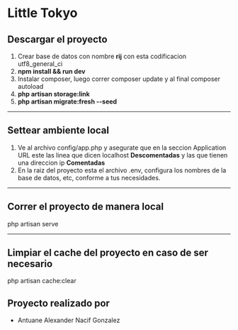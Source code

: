 # Little Tokyo

## Descargar el proyecto

1. Crear base de datos con nombre **rij** con esta codificacion  utf8_general_ci
2. **npm install && run dev**
3. Instalar composer, luego correr composer update y al final composer autoload
4. **php artisan storage:link**
5. **php artisan migrate:fresh --seed**

---
## Settear ambiente local
1. Ve al archivo config/app.php y asegurate que en la seccion Application URL este las linea que dicen localhost **Descomentadas** y las que tienen una direccion ip **Comentadas**
2. En la raiz del proyecto esta el archivo .env, configura los nombres de la base de datos, etc, conforme a tus necesidades.

---
## Correr el proyecto de manera local
php artisan serve

---

## Limpiar el cache del proyecto en caso de ser necesario
php artisan cache:clear

## Proyecto realizado por

- Antuane Alexander Nacif Gonzalez